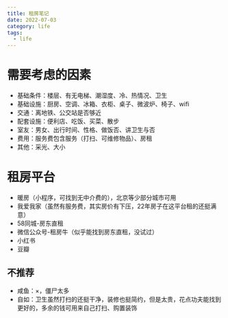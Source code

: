 ```yaml
---
title: 租房笔记
date: 2022-07-03
category: life
tags:
  - life
---
```


<!-- more -->

# 需要考虑的因素

- 基础条件：楼层、有无电梯、潮湿度、冷、热情况、卫生
- 基础设施：厨房、空调、冰箱、衣柜、桌子、微波炉、椅子、wifi
- 交通：离地铁、公交站是否够近
- 配套设施：便利店、吃饭、买菜、散步
- 室友：男女、出行时间、性格、做饭否、讲卫生与否
- 费用：服务费包含服务（打扫、可维修物品）、房租
- 其他：采光、大小

# 租房平台

- 暖房（小程序，可找到无中介费的），北京等少部分城市可用
- 我爱我家（虽然有服务费，其实房价有下压，22年房子在这平台租的还挺满意）
- 58同城-房东直租
- 微信公众号-租房牛（似乎能找到房东直租，没试过）
- 小红书
- 豆瓣

## 不推荐

- 咸鱼：×，僵尸太多
- 自如：卫生虽然打扫的还挺干净，装修也挺简约，但是太贵，花点功夫能找到更好的，多余的钱可用来自己打扫、购置装饰